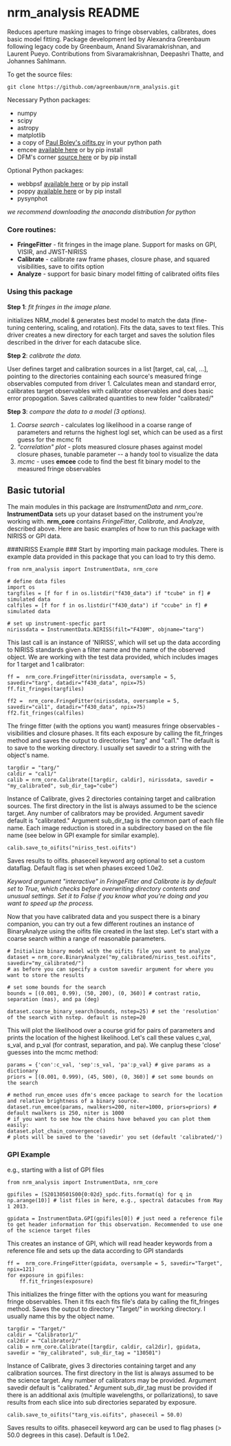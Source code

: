 # nrm_analysis README #

Reduces aperture masking images to fringe observables, calibrates, does basic model fitting. Package development led by Alexandra Greenbaum following legacy code by Greenbaum, Anand Sivaramakrishnan, and Laurent Pueyo. Contributions from Sivaramakrishnan, Deepashri Thatte, and Johannes Sahlmann.

To get the source files:

	git clone https://github.com/agreenbaum/nrm_analysis.git

Necessary Python packages:

* numpy
* scipy
* astropy
* matplotlib
* a copy of [Paul Boley's oifits.py](http://astro.ins.urfu.ru/pages/~pboley/oifits/) in your python path
* emcee [available here](http://dan.iel.fm/emcee/current/) or by pip install
* DFM's corner [source here](https://github.com/dfm/corner.py) or by pip install

Optional Python packages:

* webbpsf [available here](https://github.com/mperrin/webbpsf) or by pip install
* poppy [available here](https://github.com/mperrin/poppy) or by pip install
* pysynphot

*we recommend downloading the anaconda distribution for python*


### Core routines: ###

* **FringeFitter** - fit fringes in the image plane. Support for masks on GPI, VISIR, and JWST-NIRISS
* **Calibrate** - calibrate raw frame phases, closure phase, and squared visibilities, save to oifits option
* **Analyze** - support for basic binary model fitting of calibrated oifits files

### Using this package ###

**Step 1**: *fit fringes in the image plane.* 

initializes NRM_model & generates best model to match the data (fine-tuning
	  centering, scaling, and rotation). Fits the data, saves to text files.
	  This driver creates a new directory for each target and saves the 
	  solution files described in the driver for each datacube slice.

**Step 2**: *calibrate the data.* 

User defines target and calibration sources in a list [target, cal, cal, ...], 
      pointing to the directories containing each source's measured fringe observables
      computed from driver 1. Calculates mean and standard error, calibrates target 
      observables with calibrator observables and does basic error propogation. Saves
      calibrated quantities to new folder "calibrated/"

**Step 3**: *compare the data to a model (3 options).*

1. _Coarse search_ - calculates log likelihood in a coarse range of parameters and returns 
                the highest logl set, which can be used as a first guess for the mcmc fit
2. _"correlation" plot_ - plots measured closure phases against model closure phases, tunable 
                parameter -- a handy tool to visualize the data
3. _mcmc_ - uses **emcee** code to find the best fit binary model to the measured fringe observables

## Basic tutorial ##
The main modules in this package are *InstrumentData* and *nrm_core*. **InstrumentData** sets up your dataset based on the instrument you're working with. **nrm_core** contains *FringeFitter*, *Calibrate*, and *Analyze*, described above. Here are basic examples of how to run this package with NIRISS or GPI data.


###NIRISS Example ###
Start by importing main package modules. There is example data provided in this package that you can load to try this demo.

	from nrm_analysis import InstrumentData, nrm_core
	
	# define data files
	import os
	targfiles = [f for f in os.listdir("f430_data") if "tcube" in f] # simulated data
	calfiles = [f for f in os.listdir("f430_data") if "ccube" in f] # simulated data
	
	# set up instrument-specfic part
	nirissdata = InstrumentData.NIRISS(filt="F430M", objname="targ")

This last call is an instance of 'NIRISS', which will set up the data according to NIRISS standards given a filter name and the name of the observed object. We are working with the test data provided, which includes images for 1 target and 1 calibrator:

	ff =  nrm_core.FringeFitter(nirissdata, oversample = 5, savedir="targ", datadir="f430_data", npix=75)
	ff.fit_fringes(targfiles)
		
	ff2 =  nrm_core.FringeFitter(nirissdata, oversample = 5, savedir="cal1", datadir="f430_data", npix=75)
	ff2.fit_fringes(calfiles)

	
The fringe fitter (with the options you want) measures fringe observables - visibilities and closure phases. It fits each exposure by calling the fit_fringes method and saves the output to directories "targ" and "cal1." The default is to save to the working directory. I usually set savedir to a string with the object's name. 

	targdir = "targ/"
	caldir = "cal1/"	
	calib = nrm_core.Calibrate([targdir, caldir], nirissdata, savedir = "my_calibrated", sub_dir_tag="cube")

Instance of Calibrate, gives 2 directories containing target and calibration sources. The first directory in the list is always assumed to be the science target. Any number of calibrators may be provided. Argument savedir default is "calibrated." Argument sub_dir_tag is the common part of each file name. Each image reduction is stored in a subdirectory based on the file name (see below in GPI example for similar example).

	calib.save_to_oifits("niriss_test.oifits")
Saves results to oifits. phaseceil keyword arg optional to set a custom dataflag. Default flag is set when phases exceed  1.0e2. 

*Keyword argument "interactive" in FringeFitter and Calibrate is by default set to True, which checks before overwriting directory contents and unusual settings. Set it to False if you know what you're doing and you want to speed up the process.*

Now that you have calibrated data and you suspect there is a binary companion, you can try out a few different routines an instance of BinaryAnalyze using the oifits file created in the last step. Let's start with a coarse search within a range of reasonable parameters. 

	# Initialize binary model with the oifits file you want to analyze
	dataset = nrm_core.BinaryAnalyze("my_calibrated/niriss_test.oifits", savedir="my_calibrated/") 
	# as before you can specify a custom savedir argument for where you want to store the results

	# set some bounds for the search
	bounds = [(0.001, 0.99), (50, 200), (0, 360)] # contrast ratio, separation (mas), and pa (deg)
	
	dataset.coarse_binary_search(bounds, nstep=25) # set the 'resolution' of the search with nstep. default is nstep=20

This will plot the likelihood over a course grid for pairs of parameters and prints the location of the highest likelihood. Let's call these values c_val, s_val, and p_val (for contrast, separation, and pa). We canplug these 'close' guesses into the mcmc method:

	params = {'con':c_val, 'sep':s_val, 'pa':p_val} # give params as a dictionary
	priors = [(0.001, 0.999), (45, 500), (0, 360)] # set some bounds on the search

	# method run_emcee uses dfm's emcee package to search for the location and relative brightness of a binary source. 
	dataset.run_emcee(params, nwalkers=200, niter=1000, priors=priors) # default nwalkers is 250, niter is 1000
	# if you want to see how the chains have behaved you can plot them easily:
	dataset.plot_chain_convergence()
	# plots will be saved to the 'savedir' you set (default 'calibrated/')

### GPI Example ###
e.g., starting with a list of GPI files

	from nrm_analysis import InstrumentData, nrm_core
	
	gpifiles = [S20130501S00{0:02d}_spdc.fits.format(q) for q in np.arange(10)] # list files in here, e.g., spectral datacubes from May 1 2013.

	gpidata = InstrumentData.GPI(gpifiles[0]) # just need a reference file to get header information for this observation. Recommended to use one of the science target files

This creates an instance of GPI, which will read header keywords from a reference file and sets up the data according to GPI standards


	ff =  nrm_core.FringeFitter(gpidata, oversample = 5, savedir="Target", npix=121)
	for exposure in gpifiles:
		ff.fit_fringes(exposure)

This initializes the fringe fitter with the options you want for measuring fringe observables. Then it fits each fits file's data by calling the fit_fringes method. Saves the output to directory "Target/" in working directory. I usually name this by the object name. 

	targdir = "Target/"
	caldir = "Calibrator1/"
	cal2dir = "Calibrator2/"
	calib = nrm_core.Calibrate([targdir, caldir, cal2dir], gpidata, savedir = "my_calibrated", sub_dir_tag = "130501")


Instance of Calibrate, gives 3 directories containing target and any calibration sources. The first directory in the list is always assumed to be the science target. Any number of calibrators may be provided. Argument savedir default is "calibrated." Argument sub_dir_tag must be provided if there is an additional axis (multiple wavelengths, or pollarizations), to save results from each slice into sub directories separated by exposure.
 
	calib.save_to_oifits("targ_vis.oifits", phaseceil = 50.0)
Saves results to oifits. phaseceil keyword arg can be used to flag phases (> 50.0 degrees in this case). Default is 1.0e2.
